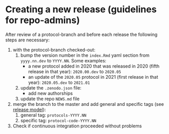 # Creating a new release (guidelines for repo-admins)

After review of a protocol-branch and before each release the following steps are necessary:


1. with the protocol-branch checked-out:
    1. bump the version number in the `index.Rmd` yaml section from `yyyy.nn.dev` to `YYYY.NN`. Some examples:
        - a new protocol added in 2020 that was released in 2020 (fifth release in that year): `2020.00.dev` to `2020.05`
        - an update of the `2020.05` protocol in 2021 (first release in that year): `2020.05.dev` to `2021.01`
    1. update the `.zenodo.json` file:
        - add new authorships
    1. update the repo `NEWS.md` file
1. merge the branch to the master and add general and specific tags (see [release model](README.md#release-model)):
    1. general tag: `protocols-YYYY.NN`
    1. specific tag: `protocol-code-YYYY.NN`
1. Check if continuous integration proceeded without problems

